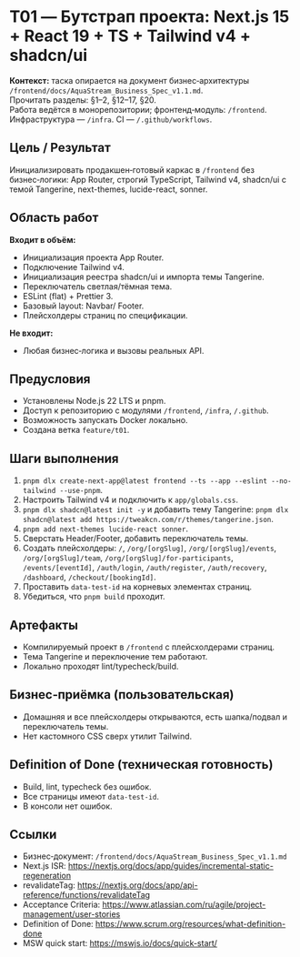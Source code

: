 # T01 — Бутстрап проекта: Next.js 15 + React 19 + TS + Tailwind v4 + shadcn/ui

**Контекст:** таска опирается на документ бизнес‑архитектуры `/frontend/docs/AquaStream_Business_Spec_v1.1.md`.  
Прочитать разделы: §1–2, §12–17, §20.  
Работа ведётся в монорепозитории; фронтенд‑модуль: `/frontend`. Инфраструктура — `/infra`. CI — `/.github/workflows`.

## Цель / Результат
Инициализировать продакшен‑готовый каркас в `/frontend` без бизнес‑логики: App Router, строгий TypeScript, Tailwind v4, shadcn/ui с темой Tangerine, next-themes, lucide-react, sonner.

## Область работ
**Входит в объём:**
- Инициализация проекта App Router.
- Подключение Tailwind v4.
- Инициализация реестра shadcn/ui и импорта темы Tangerine.
- Переключатель светлая/тёмная тема.
- ESLint (flat) + Prettier 3.
- Базовый layout: Navbar/ Footer.
- Плейсхолдеры страниц по спецификации.

**Не входит:**
- Любая бизнес‑логика и вызовы реальных API.

## Предусловия
- Установлены Node.js 22 LTS и pnpm.
- Доступ к репозиторию с модулями `/frontend`, `/infra`, `/.github`.
- Возможность запускать Docker локально.
- Создана ветка `feature/t01`.

## Шаги выполнения
1. `pnpm dlx create-next-app@latest frontend --ts --app --eslint --no-tailwind --use-pnpm`.
2. Настроить Tailwind v4 и подключить к `app/globals.css`.
3. `pnpm dlx shadcn@latest init -y` и добавить тему Tangerine: `pnpm dlx shadcn@latest add https://tweakcn.com/r/themes/tangerine.json`.
4. `pnpm add next-themes lucide-react sonner`.
5. Сверстать Header/Footer, добавить переключатель темы.
6. Создать плейсхолдеры: `/`, `/org/[orgSlug]`, `/org/[orgSlug]/events`, `/org/[orgSlug]/team`, `/org/[orgSlug]/for-participants`, `/events/[eventId]`, `/auth/login`, `/auth/register`, `/auth/recovery`, `/dashboard`, `/checkout/[bookingId]`.
7. Проставить `data-test-id` на корневых элементах страниц.
8. Убедиться, что `pnpm build` проходит.

## Артефакты
- Компилируемый проект в `/frontend` с плейсхолдерами страниц.
- Тема Tangerine и переключение тем работают.
- Локально проходят lint/typecheck/build.

## Бизнес‑приёмка (пользовательская)
- Домашняя и все плейсхолдеры открываются, есть шапка/подвал и переключатель темы.
- Нет кастомного CSS сверх утилит Tailwind.

## Definition of Done (техническая готовность)
- Build, lint, typecheck без ошибок.
- Все страницы имеют `data-test-id`.
- В консоли нет ошибок.

## Ссылки
- Бизнес‑документ: `/frontend/docs/AquaStream_Business_Spec_v1.1.md`
- Next.js ISR: https://nextjs.org/docs/app/guides/incremental-static-regeneration
- revalidateTag: https://nextjs.org/docs/app/api-reference/functions/revalidateTag
- Acceptance Criteria: https://www.atlassian.com/ru/agile/project-management/user-stories
- Definition of Done: https://www.scrum.org/resources/what-definition-done
- MSW quick start: https://mswjs.io/docs/quick-start/